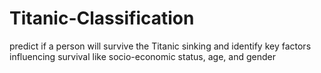 # Titanic-Classification
predict if a person will survive the Titanic sinking and  identify key factors influencing survival like socio-economic status, age, and gender
